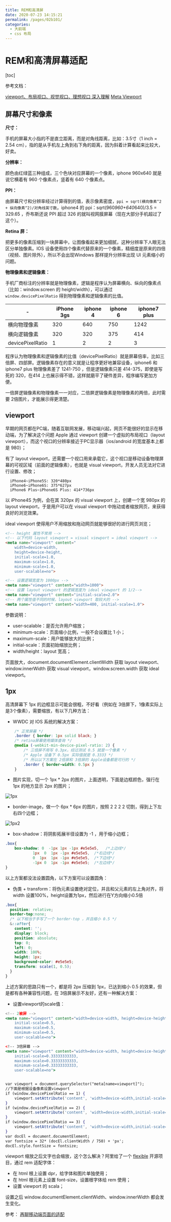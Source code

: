 ```yaml
---
title: REM和高清屏
date: 2020-07-23 14:15:21
permalink: /pages/02b101/
categories:
  - 大前端
  - css 布局
---
```

# REM和高清屏幕适配

[toc]

参考文档：

[viewport、布局视口、视觉视口、理想视口 深入理解](https://www.jianshu.com/p/7c5fdf90c0ef)
[Meta Viewport](https://hongfanqie.github.io/viewports/3.html)

## 屏幕尺寸和像素

**尺寸：**

手机的屏幕大小指的不是直立距离，而是对角线距离，比如：3.5寸（1 inch = 2.54 cm），指的是从手机左上角到右下角的距离，因为斜着计算看起来比较大，好卖。

**分辨率：**

颜色由红绿蓝三种组成，三个色块对应屏幕的一个像素，iphone 960x640 就是说它横着有 960 个像素点，竖着有 640 个像素点。

**PPI：**

由屏幕尺寸和分辨率经过计算得到的值，表示像素密度，``ppi = sqrt(横向像素^2 + 纵向像素^2)/对角线英寸数``，iphone4 的 ppi：sqrt(960*960+640*640)/3.5 = 329.65
，乔布斯还说 PPI 超过 326 的就叫视网膜屏幕（现在大部分手机超过了这个）。

**Retina 屏：**

把更多的像素压缩到一块屏幕中，让图像看起来更加细腻，这种分辨率下人眼无法区分单独像素。IOS 设备使用四个像素代替原来的一个像素，精细度是原来的四倍（视频、图片除外），所以不会出现Windows 那样提升分辨率出现 UI 元素缩小的问题。

**物理像素和逻辑像素：**

手机厂商标注的分辨率就是物理像素，逻辑是程序认为屏幕横向、纵向的像素点（比如：window.screen 的 height/width），可以通过 ``window.devicePixelRatio`` 得到物理像素和逻辑像素的比值。

-|iPhone 3gs|iphone 4|iphone 6|iphone7 plus|
-|-|-|-|-|
横向物理像素|320|640|750|1242|
横向逻辑像素|320|320|375|414|
devicePixelRatio|1|2|2|3|

程序认为物理像素和逻辑像素的比值（devicePixelRatio）就是屏幕倍率，比如三倍屏、四部屏。逻辑像素存在的意义就是让程序更好地兼容设备，iphone6 和 iphone7 plus 物理像素差了 1241-750 ，但是逻辑像素只差 414-375，即使是写死的 320，在414 上也展示得不错，这样就磨平了硬件差异，程序编写更加方便。

一倍屏逻辑像素和物理像素一一对应，二倍屏逻辑像素是物理像素的两倍，此时需要 2倍图片，才能展示得更清楚。

## viewport

早期的网页都在PC端，随着互联网发展，移动端兴起，网页不能很好的显示在移动端，为了解决这个问题 Apple 通过 viewport 创建一个虚拟的布局视口（layout viewport），而这个视口的分辨率接近于PC显示器（ios/android 的宽度基本上都是 980）；

有了 layout viewport，还需要一个视口用来承载它，这个视口是移动设备物理屏幕的可视区域（前面的逻辑像素），也就是 visual viewport，开发人员无法对它进行设置、修改；

```shell
  iPhone4~iPhone5S: 320*480px
  iPhone6~iPhone6S: 375*627px
  iPhone6 Plus~iPhone6S Plus: 414*736px
```

以 iPhone4S 为例，会在其 320px 的 visual viewport 上，创建一个宽 980px 的layout viewport，于是用户可以在 visual viewport 中拖动或者缩放网页，来获得良好的浏览效果。

ideal viewport 使得用户不用缩放和拖动网页就能够很好的进行网页浏览；

```html
<!-- height 属性不常用 -->
<!-- 以下代码 layout viewport = visual viewport = ideal viewport -->
<meta name="viewport" content="
    width=device-width, 
    height=device-height,  
    initial-scale=1.0, 
    maximum-scale=1.0, 
    minimum-scale=1.0, 
    user-scalable=no">

<!-- 设置逻辑宽度为 1000px -->
<meta name="viewport" content="width=1000">
<!-- 设置 layout viewport 的逻辑宽度为 ideal viewport 的 1/2-->
<meta name="viewport" content="initial-scale=2.0">
<!-- 两个属性值不同的时候，layout viewport 取较大的 -->
<meta name="viewport" content="width=400, initial-scale=1.0">
```

参数说明：

- user-scalable：是否允许用户缩放；
- minimum-scale：页面缩小比例，一般不会设置比 1 小；
- maximum-scale：用户能够放大的比例；
- initial-scale：页面初始缩放比例；
- width/height：layout 宽高；

页面放大，document.documentElement.clientWidth 获取 layout viewport、window.innerWidth 获取 visual viewport，window.screen.width 获取 ideal viewport。

## 1px

高清屏幕下 1px 的边框显示可能会很粗，不好看（例如在 3倍屏下，1像素实际上是3个像素），需要缩放，有以下几种方法：

- WWDC 对 IOS 系统的解决方案：

```css
    /* 正常屏幕 */
    .border { border: 1px solid black; }
    /* retina屏幕使用媒体查询 */
    @media (-webkit-min-device-pixel-ratio: 2) {
        /* 三倍屏不用写 0.3px，经过测试 0.5 就是一个像素 */
        /* Apple 设备下 0.5px 实际值就是 0.3333 */
        /* 所以以下方案在 2倍屏和 3倍屏的 Apple设备都是可行的 */
        .border { border-width: 0.5px }
    }
```

- 图片实现，切一个 1px * 2px 的图片，上面透明，下面是边框颜色，强行在 1px 的地方显示 2px 的图片；

![1px](https://gitee.com/liuxingtian/markdow/raw/master/01.大前端/03.css布局/images/rem/1px.png)

- border-image，做一个 6px * 6px 的图片，按照 2 2 2 2 切割，得到上下左右四个边框；

![1px2](https://gitee.com/liuxingtian/markdow/raw/master/01.大前端/03.css布局/images/rem/1px2.png)

- box-shadow：将阴影拓展半径设置为 -1 ，用于缩小边框；

```css
.box{
    box-shadow: 0  -1px 1px -1px #e5e5e5,   /*上边线*/
            1px  0  1px -1px #e5e5e5,  /*右边线*/
            0  1px  1px -1px #e5e5e5,  /*下边线*/
            -1px 0  1px -1px #e5e5e5;  /*左边线*/
}
```

以上方案都没法设置圆角，以下方案可以设置圆角：

- 伪类 + transform：将伪元素设置绝对定位，并且和父元素的左上角对齐，将width 设置100%，height设置为1px，然后进行在Y方向缩小0.5倍

```css
.box{
  position: relative;
  border-top:none;
  /* 以下相当于手写了一个 border-top ，并且缩小 0.5 */
  &::after{
    content: '';
    display: block;
    position: absolute;
    top: 0;
    left: 0;
    width: 100%;
    height: 1px;
    background-color: #e5e5e5;
    transform: scale(1, 0.5);
  }
}
```

上述方案的思路只有一个，都是将 2px 压缩到 1px，已达到缩小 0.5 的效果，但是都有各种兼容性问题，在 3倍屏展示不友好，还有一种解决方案：

- 设置viewport的scale值：

```jsx
<!-- 2被屏 -->
<meta name="viewport" content="width=device-width, height=device-height,  
    initial-scale=0.5, 
    maximum-scale=0.5, 
    minimum-scale=0.5, 
    user-scalable=no">

<!-- 3倍屏幕 -->
<meta name="viewport" content="width=device-width, height=device-height,  
    initial-scale=0.33333333333, 
    maximum-scale=0.33333333333, 
    minimum-scale=0.33333333333, 
    user-scalable=no">


var viewport = document.querySelector("meta[name=viewport]");
//下面是根据设备像素设置viewport
if (window.devicePixelRatio == 1) {
    viewport.setAttribute('content', 'width=device-width,initial-scale=1, maximum-scale=1, minimum-scale=1, user-scalable=no');
}
if (window.devicePixelRatio == 2) {
    viewport.setAttribute('content', 'width=device-width,initial-scale=0.5, maximum-scale=0.5, minimum-scale=0.5, user-scalable=no');
}
if (window.devicePixelRatio == 3) {
    viewport.setAttribute('content', 'width=device-width,initial-scale=0.3333333333333333, maximum-scale=0.3333333333333333, minimum-scale=0.3333333333333333, user-scalable=no');
}
var docEl = document.documentElement;
var fontsize = 32* (docEl.clientWidth / 750) + 'px';
docEl.style.fontSize = fontsize;
```

viewport 缩放之后文字也会缩放，这个怎么解决？阿里给了一个 [flexible](https://github.com/amfe/lib-flexible/tree/master) 开源项目，通过 rem 适配字体：

- 在 html 根上设置 dpr，给字体和图片单独使用；
- 在 html 根元素上设置 font-size，设置根字体给 rem 使用；
- 设置 viewport 的 scala；

设置之后 window.documentElement.clientWidth、window.innerWidth 都会发生变化。

参考：
[再聊移动端页面的适配](https://www.w3cplus.com/css/vw-for-layout.html)
